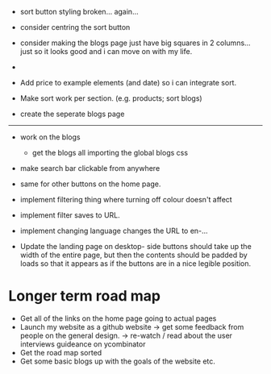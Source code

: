 - sort button styling broken... again...
- consider centring the sort button
- consider making the blogs page just have big squares in 2 columns... just so it looks good and i can move on with my life.
- 


- Add price to example elements (and date) so i can integrate sort.
- Make sort work per section. (e.g. products; sort blogs)
- create the seperate blogs page

----------------------------------------------------

- work on the blogs
    - get the blogs all importing the global blogs css 

- make search bar clickable from anywhere
- same for other buttons on the home page.
- implement filtering thing where turning off colour doesn't affect
- implement filter saves to URL.
- implement changing language changes the URL to en-...
- Update the landing page on desktop- side buttons should take up the width of the entire page, but then the contents should be padded by loads so that it appears as if the buttons are in a nice legible position.


# Longer term road map
- Get all of the links on the home page going to actual pages
- Launch my website as a github website
    -> get some feedback from people on the general design.
    -> re-watch / read about the user interviews guideance on ycombinator 
- Get the road map sorted
- Get some basic blogs up with the goals of the website etc.
